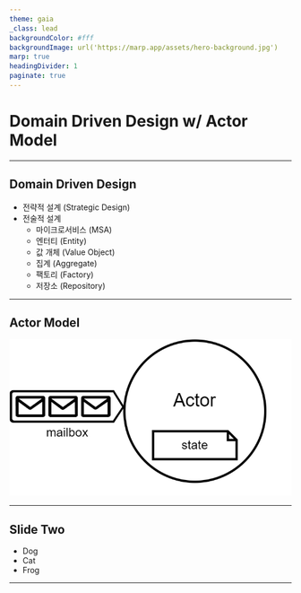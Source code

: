 ```yaml
---
theme: gaia
_class: lead
backgroundColor: #fff
backgroundImage: url('https://marp.app/assets/hero-background.jpg')
marp: true
headingDivider: 1
paginate: true
---
```


**Domain Driven Design**
w/ Actor Model
=====

---

## **Domain Driven Design**
<!-- _footer: "" -->


- 전략적 설계 (Strategic Design)
- 전술적 설계 
   - 마이크로서비스 (MSA)
   - 엔터티 (Entity)
   - 값 개체 (Value Object)
   - 집계 (Aggregate)
   - 팩토리 (Factory)
   - 저장소 (Repository)
---
## **Actor Model**

![bg 70%](img/actor.drawio.png)

---
## Slide Two

- Dog
- Cat
- Frog
---